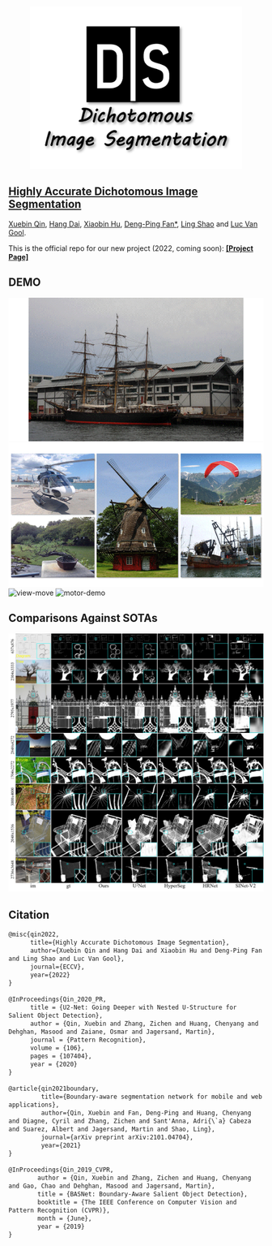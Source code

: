 <p align="center">
  <img width="420" height="320" src="figures/dis-logo-official.png">
</p>

## [Highly Accurate Dichotomous Image Segmentation](https://arxiv.org/pdf/2203.03041.pdf) 
[Xuebin Qin](https://xuebinqin.github.io/), [Hang Dai](https://scholar.google.co.uk/citations?user=6yvjpQQAAAAJ&hl=en), [Xiaobin Hu](https://scholar.google.de/citations?user=3lMuodUAAAAJ&hl=en), [Deng-Ping Fan*](https://dengpingfan.github.io/), [Ling Shao](https://scholar.google.com/citations?user=z84rLjoAAAAJ&hl=en) and [Luc Van Gool](https://scholar.google.com/citations?user=TwMib_QAAAAJ&hl=en).


This is the official repo for our new project (2022, coming soon): 
[**[Project Page]**](https://xuebinqin.github.io/dis/index.html)

## DEMO
![ship-demo](figures/ship-demo.gif)
![bg-removal](figures/bg-removal.gif)
![view-move](figures/view-move.gif)
![motor-demo](figures/motor-demo.gif)

## Comparisons Against SOTAs
![qual-comp](figures/qual-comp.jpg)

## Citation
```
@misc{qin2022,
      title={Highly Accurate Dichotomous Image Segmentation},
      author={Xuebin Qin and Hang Dai and Xiaobin Hu and Deng-Ping Fan and Ling Shao and Luc Van Gool},
      journal={ECCV},
      year={2022}
}

@InProceedings{Qin_2020_PR,
      title = {U2-Net: Going Deeper with Nested U-Structure for Salient Object Detection},
      author = {Qin, Xuebin and Zhang, Zichen and Huang, Chenyang and Dehghan, Masood and Zaiane, Osmar and Jagersand, Martin},
      journal = {Pattern Recognition},
      volume = {106},
      pages = {107404},
      year = {2020}
}

@article{qin2021boundary,
         title={Boundary-aware segmentation network for mobile and web applications},
         author={Qin, Xuebin and Fan, Deng-Ping and Huang, Chenyang and Diagne, Cyril and Zhang, Zichen and Sant'Anna, Adri{\`a} Cabeza and Suarez, Albert and Jagersand, Martin and Shao, Ling},
         journal={arXiv preprint arXiv:2101.04704},
         year={2021}
}

@InProceedings{Qin_2019_CVPR,
        author = {Qin, Xuebin and Zhang, Zichen and Huang, Chenyang and Gao, Chao and Dehghan, Masood and Jagersand, Martin},
        title = {BASNet: Boundary-Aware Salient Object Detection},
        booktitle = {The IEEE Conference on Computer Vision and Pattern Recognition (CVPR)},
        month = {June},
        year = {2019}
}
